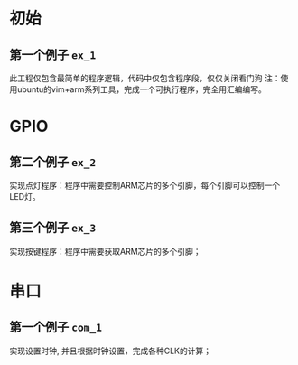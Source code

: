 # 初始
## 第一个例子 `ex_1`
此工程仅包含最简单的程序逻辑，代码中仅包含程序段，仅仅关闭看门狗
注：使用ubuntu的vim+arm系列工具，完成一个可执行程序，完全用汇编编写。

# GPIO
## 第二个例子 `ex_2`
实现点灯程序：程序中需要控制ARM芯片的多个引脚，每个引脚可以控制一个LED灯。

## 第三个例子 `ex_3`
实现按键程序：程序中需要获取ARM芯片的多个引脚；

# 串口
## 第一个例子 `com_1`
实现设置时钟, 并且根据时钟设置，完成各种CLK的计算；
